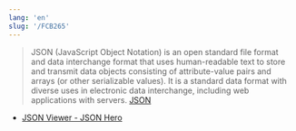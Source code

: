 ```yaml
---
lang: 'en'
slug: '/FCB265'
---
```


> JSON (JavaScript Object Notation) is an open standard file format and data interchange format that uses human-readable text to store and transmit data objects consisting of attribute-value pairs and arrays (or other serializable values). It is a standard data format with diverse uses in electronic data interchange, including web applications with servers. [JSON](https://en.wikipedia.org/wiki/JSON)

- [JSON Viewer - JSON Hero](https://jsonhero.io/)
